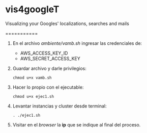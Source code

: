 # vis4googleT
Visualizing your Googles' localizations, searches and mails

===========

1. En el archivo *ambiente/vamb.sh* ingresar las credenciales de:
    +   AWS_ACCESS_KEY_ID
    +   AWS_SECRET_ACCESS_KEY
    
2.  Guardar archivo y darle privilegios:
    
    `chmod u+x vamb.sh`

4.  Hacer lo propio con el ejecutable:

    `chmod u+x ejec1.sh`

5.  Levantar instancias y cluster desde terminal:

    `. ./ejec1.sh`

6.  Visitar en el *browser* la **ip** que se indique al final del proceso.

